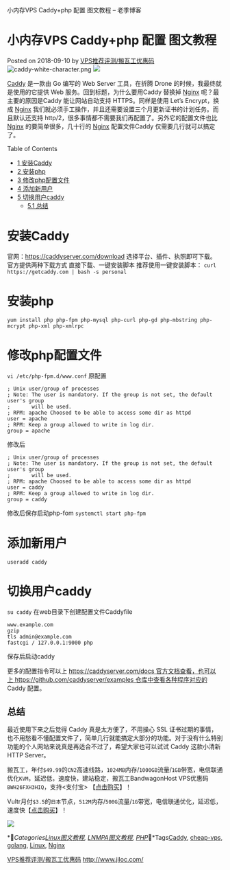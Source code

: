 小内存VPS Caddy+php 配置 图文教程 – 老季博客

# 小内存VPS Caddy+php 配置 图文教程

Posted on 2018-09-10 by [VPS推荐评测/搬瓦工优惠码](https://www.jiloc.com/author/_lei)
![caddy-white-character.png](../_resources/fddc84e1013fefc9a9df3de6ac574875.png)
![](../_resources/d5680dec2b02502fdeac85f6f2e33082.png)

[Caddy](https://www.jiloc.com/tag/caddy) 是一款由 Go 编写的 Web Server 工具，在折腾 Drone 的时候，我最终就是使用的它提供 Web 服务。回到标题，为什么要用Caddy 替换掉 [Nginx](https://www.jiloc.com/tag/nginx) 呢？最主要的原因是Caddy 能让网站自动支持 HTTPS。同样是使用 Let’s Encrypt，换成 [Nginx](https://www.jiloc.com/tag/nginx) 我们就必须手工操作，并且还需要设置三个月更新证书的计划任务。而且默认还支持 http/2，很多事情都不需要我们再配置了。另外它的配置文件也比 [Nginx](https://www.jiloc.com/tag/nginx) 的要简单很多，几十行的 [Nginx](https://www.jiloc.com/tag/nginx) 配置文件Caddy 仅需要几行就可以搞定了。

Table of Contents

- [1 安装Caddy](https://www.jiloc.com/43768.html#Caddy)
- [2 安装php](https://www.jiloc.com/43768.html#php)
- [3 修改php配置文件](https://www.jiloc.com/43768.html#php-2)
- [4 添加新用户](https://www.jiloc.com/43768.html#i)
- [5 切换用户caddy](https://www.jiloc.com/43768.html#caddy)
    - [5.1 总结](https://www.jiloc.com/43768.html#i-2)

# 安装Caddy

官网：https://caddyserver.com/download
选择平台、插件、执照即可下载。
官方提供两种下载方式
直接下载、一键安装脚本
推荐使用一键安装脚本：
`curl https://getcaddy.com | bash -s personal `

# 安装php

`yum install php php-fpm php-mysql php-curl php-gd php-mbstring php-mcrypt php-xml php-xmlrpc`

# 修改php配置文件

`vi /etc/php-fpm.d/www.conf`
原配置

	; Unix user/group of processes
	; Note: The user is mandatory. If the group is not set, the default user's group
	;       will be used.
	; RPM: apache Choosed to be able to access some dir as httpd
	user = apache
	; RPM: Keep a group allowed to write in log dir.
	group = apache

修改后

	; Unix user/group of processes
	; Note: The user is mandatory. If the group is not set, the default user's group
	;       will be used.
	; RPM: apache Choosed to be able to access some dir as httpd
	user = caddy
	; RPM: Keep a group allowed to write in log dir.
	group = caddy

修改后保存启动php-fom
`systemctl start php-fpm`

# 添加新用户

`useradd caddy`

# 切换用户caddy

`su caddy`
在web目录下创建配置文件Caddyfile

	www.example.com
	gzip
	tls admin@example.com
	fastcgi / 127.0.0.1:9000 php

保存后启动caddy

更多的配置指令可以上 https://caddyserver.com/docs 官方文档查看，也可以上 https://github.com/caddyserver/examples 仓库中查看各种程序对应的 Caddy 配置。

## 总结

最近使用下来之后觉得 Caddy 真是太方便了，不用操心 SSL 证书过期的事情，也不用愁看不懂配置文件了，简单几行就能搞定大部分的功能。对于没有什么特别功能的个人网站来说真是再适合不过了，希望大家也可以试试 Caddy 这款小清新 HTTP Server。

搬瓦工，年付`$49.99`的`CN2`高速线路，`1024MB`内存/`1000GB`流量/`1GB`带宽，电信联通优化`KVM`，延迟低，速度快，建站稳定，搬瓦工BandwagonHost VPS优惠码`BWH26FXH3HIQ`，支持<支付宝> 【[点击购买](https://www.jiloc.com/go/bwh-annually-49-99)】！

Vultr月付`$3.5`的`日本`节点，`512M`内存/`500G`流量/`1G`带宽，电信联通优化，延迟低，速度快【[点击购买](https://www.jiloc.com/go/vultr)】！

![](../_resources/fcb93cbfee34ebff31addf3d8293494b.png)

 **Categories[Linux图文教程](https://www.jiloc.com/category/lnmpa/linux), [LNMPA图文教程](https://www.jiloc.com/category/lnmpa), [PHP](https://www.jiloc.com/category/lnmpa/php)**Tags[Caddy](https://www.jiloc.com/tag/caddy), [cheap-vps](https://www.jiloc.com/tag/cheap-vps), [golang](https://www.jiloc.com/tag/golang), [Linux](https://www.jiloc.com/tag/linux), [Nginx](https://www.jiloc.com/tag/nginx)

[VPS推荐评测/搬瓦工优惠码](https://www.jiloc.com/author/_lei)
http://www.jiloc.com/